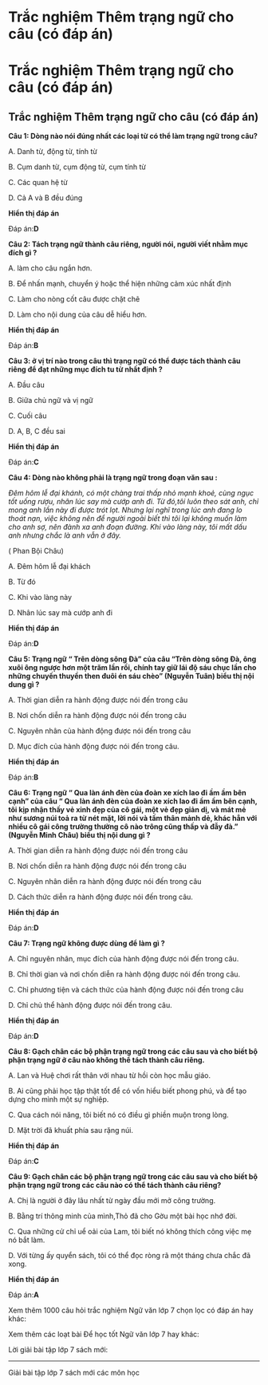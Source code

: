 # Trắc nghiệm Thêm trạng ngữ cho câu (có đáp án)

# Trắc nghiệm Thêm trạng ngữ cho câu (có đáp án)

## Trắc nghiệm Thêm trạng ngữ cho câu (có đáp án)

**Câu 1: Dòng nào nói đúng nhất các loại từ có thể làm trạng ngữ trong câu?**

A. Danh từ, động từ, tính từ

B. Cụm danh từ, cụm động từ, cụm tính từ

C. Các quan hệ từ

D. Cả A và B đều đúng

**Hiển thị đáp án**

Đáp án:**D**

**Câu 2: Tách trạng ngữ thành câu riêng, người nói, người viết nhằm mục đích gì ?**

A. làm cho câu ngắn hơn.

B. Để nhấn mạnh, chuyển ý hoặc thể hiện những cảm xúc nhất định

C. Làm cho nòng cốt câu được chặt chẽ

D. Làm cho nội dung của câu dễ hiểu hơn.

**Hiển thị đáp án**

Đáp án:**B**

**Câu 3: ở vị trí nào trong câu thì trạng ngữ có thể được tách thành câu riêng để đạt những mục đích tu từ nhất định ?**

A. Đầu câu 

B. Giữa chủ ngữ và vị ngữ

C. Cuối câu 

D. A, B, C đều sai

**Hiển thị đáp án**

Đáp án:**C**

**Câu 4: Dòng nào không phải là trạng ngữ trong đoạn văn sau :**

_Đêm hôm lễ đại khánh, có một chàng trai thấp nhỏ mạnh khoẻ, cùng ngục tốt uống rượu, nhân lúc say mà cướp anh đi. Từ đó,tôi luôn theo sát anh, chỉ mong anh lần này đi được trót lọt. Nhưng lại nghĩ trong lúc anh đang lo thoát nạn, việc không nên để người ngoài biết thì tôi lại không muốn làm cho anh sợ, nên đành xa anh đoạn đường. Khi vào làng này, tôi mất dấu anh nhưng chắc là anh vẫn ở đây._

( Phan Bội Châu) 

A. Đêm hôm lễ đại khách 

B. Từ đó

C. Khi vào làng này 

D. Nhân lúc say mà cướp anh đi

**Hiển thị đáp án**

Đáp án:**D**

**Câu 5: Trạng ngữ “ Trên dòng sông Đà” của câu “Trên dòng sông Đà, ông xuôi ông ngược hơn một trăm lần rồi, chính tay giữ lái độ sáu chục lần cho những chuyến thuyền then đuôi én sáu chèo” (Nguyễn Tuân) biểu thị nội dung gì ?**

A. Thời gian diễn ra hành động được nói đến trong câu

B. Nơi chốn diễn ra hành động được nói đến trong câu

C. Nguyên nhân của hành động được nói đến trong câu

D. Mục đích của hành động được nói đến trong câu.

**Hiển thị đáp án**

Đáp án:**B**

**Câu 6: Trạng ngữ “ Qua làn ánh đèn của đoàn xe xích lao đi ầm ầm bên cạnh” của câu “ Qua làn ánh đèn của đoàn xe xích lao đi ầm ầm bên cạnh, tôi kịp nhận thấy vẻ xinh đẹp của cô gái, một vẻ đẹp giản dị, và mát mẻ như sương núi toả ra từ nét mặt, lời nói và tấm thân mảnh dẻ, khác hẳn với nhiều cô gái công trường thường cô nào trông cũng thấp và đẫy đà.” (Nguyễn Minh Châu) biểu thị nội dung gì ?**

A. Thời gian diễn ra hành động được nói đến trong câu

B. Nơi chốn diễn ra hành động được nói đến trong câu

C. Nguyên nhân diễn ra hành động được nói đến trong câu

D. Cách thức diễn ra hành động được nói đến trong câu.

**Hiển thị đáp án**

Đáp án:**D**

**Câu 7: Trạng ngữ không được dùng để làm gì ?**

A. Chỉ nguyên nhân, mục đích của hành động được nói đến trong câu.

B. Chỉ thời gian và nơi chốn diễn ra hành động được nói đến trong câu.

C. Chỉ phương tiện và cách thức của hành động được nói đến trong câu

D. Chỉ chủ thể hành động được nói đến trong câu.

**Hiển thị đáp án**

Đáp án:**D**

**Câu 8: Gạch chân các bộ phận trạng ngữ trong các câu sau và cho biết bộ phận trạng ngữ ở câu nào không thể tách thành câu riêng.**

A. Lan và Huệ chơi rất thân với nhau từ hồi còn học mẫu giáo.

B. Ai cũng phải học tập thật tốt để có vốn hiểu biết phong phú, và để tạo dựng cho mình một sự nghiệp.

C. Qua cách nói năng, tôi biết nó có điều gì phiền muộn trong lòng.

D. Mặt trời đã khuất phía sau rặng núi.

**Hiển thị đáp án**

Đáp án:**C**

**Câu 9: Gạch chân các bộ phận trạng ngữ trong các câu sau và cho biết bộ phận trạng ngữ trong các câu nào có thể tách thành câu riêng?**

A. Chị là người ở đây lâu nhất từ ngày đầu mới mở công trường.

B. Bằng trí thông minh của mình,Thỏ đã cho Gờu một bài học nhớ đời.

C. Qua những cử chỉ uể oải của Lam, tôi biết nó không thích công việc mẹ nó bắt làm.

D. Với từng ấy quyển sách, tôi có thể đọc ròng rã một tháng chưa chắc đã xong.

**Hiển thị đáp án**

Đáp án:**A**

Xem thêm 1000 câu hỏi trắc nghiệm Ngữ văn lớp 7 chọn lọc có đáp án hay khác:

Xem thêm các loạt bài Để học tốt Ngữ văn lớp 7 hay khác:

Lời giải bài tập lớp 7 sách mới:

* * *

Giải bài tập lớp 7 sách mới các môn học
